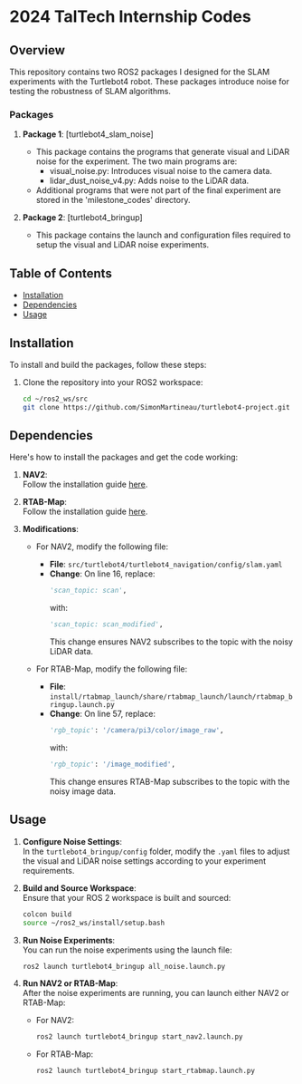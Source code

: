 # 2024 TalTech Internship Codes
 
## Overview
This repository contains two ROS2 packages I designed for the SLAM experiments with the Turtlebot4 robot. These packages introduce noise for testing the robustness of SLAM algorithms.

### Packages
1. **Package 1**: [turtlebot4_slam_noise]  
   - This package contains the programs that generate visual and LiDAR noise for the experiment. The two main programs are:
     - visual_noise.py: Introduces visual noise to the camera data.
     - lidar_dust_noise_v4.py: Adds noise to the LiDAR data.
   - Additional programs that were not part of the final experiment are stored in the 'milestone_codes' directory.
   
2. **Package 2**: [turtlebot4_bringup]  
   - This package contains the launch and configuration files required to setup the visual and LiDAR noise experiments.

## Table of Contents
- [Installation](#installation)
- [Dependencies](#dependencies)
- [Usage](#usage)

## Installation
To install and build the packages, follow these steps:

1. Clone the repository into your ROS2 workspace:
   ```bash
   cd ~/ros2_ws/src
   git clone https://github.com/SimonMartineau/turtlebot4-project.git
   ```

## Dependencies
Here's how to install the packages and get the code working:

1. **NAV2**:  
   Follow the installation guide [here](https://turtlebot.github.io/turtlebot4-user-manual/software/overview.html).

2. **RTAB-Map**:  
   Follow the installation guide [here](https://github.com/introlab/rtabmap/wiki/Installation).

3. **Modifications**:  
   - For NAV2, modify the following file:
     - **File**: `src/turtlebot4/turtlebot4_navigation/config/slam.yaml`
     - **Change**: On line 16, replace:
       ```python
       'scan_topic: scan',
       ```
       with:
       ```python
       'scan_topic: scan_modified',
       ```
       This change ensures NAV2 subscribes to the topic with the noisy LiDAR data.
       
   - For RTAB-Map, modify the following file:
     - **File**: `install/rtabmap_launch/share/rtabmap_launch/launch/rtabmap_bringup.launch.py`
     - **Change**: On line 57, replace:
       ```python
       'rgb_topic': '/camera/pi3/color/image_raw',
       ```
       with:
       ```python
       'rgb_topic': '/image_modified',
       ```
       This change ensures RTAB-Map subscribes to the topic with the noisy image data.

## Usage

1. **Configure Noise Settings**:  
   In the `turtlebot4_bringup/config` folder, modify the `.yaml` files to adjust the visual and LiDAR noise settings according to your experiment requirements.

2. **Build and Source Workspace**:  
   Ensure that your ROS 2 workspace is built and sourced:
   ```bash
   colcon build
   source ~/ros2_ws/install/setup.bash

3. **Run Noise Experiments**:  
   You can run the noise experiments using the launch file:
   ```bash
   ros2 launch turtlebot4_bringup all_noise.launch.py


4. **Run NAV2 or RTAB-Map**:  
   After the noise experiments are running, you can launch either NAV2 or RTAB-Map:
   - For NAV2:
     ```bash
     ros2 launch turtlebot4_bringup start_nav2.launch.py
     ```
   - For RTAB-Map:
     ```bash
     ros2 launch turtlebot4_bringup start_rtabmap.launch.py
     ```









    
